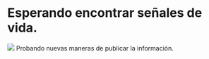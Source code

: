 <h1>Esperando encontrar señales de vida.</h1>
 <img src="https://image.ondacero.es/clipping/cmsimages01/2023/03/05/D8110591-85D2-402A-9511-5E07C88C48FA/fernando-alonso_58.jpg?crop=1024,581,x0,y47&width=1000&height=567&optimize=low&format=webply"></img> 
Probando nuevas maneras de publicar la información.
